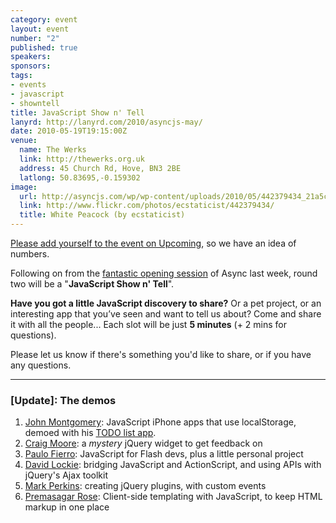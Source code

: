 ```yaml
--- 
category: event
layout: event
number: "2"
published: true
speakers: 
sponsors: 
tags: 
- events
- javascript
- showntell
title: JavaScript Show n' Tell
lanyrd: http://lanyrd.com/2010/asyncjs-may/
date: 2010-05-19T19:15:00Z
venue: 
  name: The Werks
  link: http://thewerks.org.uk
  address: 45 Church Rd, Hove, BN3 2BE
  latlong: 50.83695,-0.159302
image:
  url: http://asyncjs.com/wp/wp-content/uploads/2010/05/442379434_21a5c6119c.jpg
  link: http://www.flickr.com/photos/ecstaticist/442379434/
  title: White Peacock (by ecstaticist)
---
```

<a href="http://upcoming.yahoo.com/event/5959587/BRI/Hove/JavaScript-Show-n39-Tell/The-Werks/">Please add yourself to the event on Upcoming</a>, so we have an idea of numbers.

Following on from the <a href="http://asyncjs.com/nodejs">fantastic opening session</a> of Async last week, round two will be a "<strong>JavaScript Show n' Tell</strong>".

<strong>Have you got a little JavaScript discovery to share?</strong> Or a pet project, or an interesting app that you’ve seen and want to tell us about? Come and share it with all the people...
Each slot will be just <strong>5 minutes</strong> (+ 2 mins for questions).

Please let us know if there's something you'd like to share, or if you have any questions.

<hr />
<h3>[Update]: The demos</h3>

<ol>
	<li><a href="http://www.psychicorigami.com">John Montgomery</a>: JavaScript iPhone apps that use localStorage, demoed with his <a href="http://www.psychicorigami.com/2009/07/10/an-iphone-friendly-local-storage-backed-offline-todo-list-webapp/">TODO list app</a>.</li>
	<li><a href="http://flashygraphics.co.uk">Craig Moore</a>: a <em>mystery</em> jQuery widget to get feedback on</li>
	<li><a href="http://paulofierro.com">Paulo Fierro</a>: JavaScript for Flash devs, plus a little personal project</li>
	<li><a href="http://www.divydovy.com">David Lockie</a>: bridging JavaScript and ActionScript, and using APIs with jQuery's Ajax toolkit</li>
	<li><a href="http://allmarkedup.com">Mark Perkins</a>: creating jQuery plugins, with custom events</li>
	<li><a href="http://premasagar.com">Premasagar Rose</a>: Client-side templating with JavaScript, to keep HTML markup in one place</li>
</ol>
